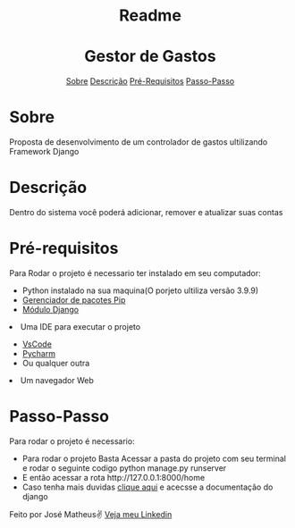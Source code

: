 <h1 align = "center">Readme</h1>
<h1 align = "center">Gestor de Gastos</h1>

<p align = "center ">
    <a href="#Sobre">Sobre</a>
    <a href="#Descrição">Descrição</a>
    <a href="#Pré-requisitos">Pré-Requisitos</a>
    <a href="#Passo-Passo">Passo-Passo</a>
</p>

# Sobre
<p id = "Sobre">Proposta de desenvolvimento de um controlador de gastos ultilizando Framework Django</p>

# Descrição 
<p>Dentro do sistema você poderá adicionar, remover e atualizar suas contas</p>

# Pré-requisitos 
<p>Para Rodar o projeto é necessario ter instalado em seu computador:</p>
    <ul>
        <li>Python instalado na sua maquina(O porjeto ultiliza versão 3.9.9)</li>
        <li><a href="https://pypi.org/project/pip/">Gerenciador de pacotes Pip</a></li>
                <li><a href="https://www.djangoproject.com">Módulo Django</a></li>
            </ul>
        <li>Uma IDE para executar o projeto</li>
            <ul>
                <li><a href="https://code.visualstudio.com/download">VsCode</a></li>
                <li><a href="https://www.jetbrains.com/pt-br/pycharm/download">Pycharm</a></li>
                <li>Ou qualquer outra </li>
            </ul>
        <li>Um navegador Web</li>
    </ul>

# Passo-Passo
<p>Para rodar o projeto é necessario:</p>
    <ul>
        <li>Para rodar o projeto Basta Acessar a pasta do projeto com seu terminal e rodar o seguinte codigo python manage.py runserver</li>
        <li>E então acessar a rota http://127.0.0.1:8000/home</li>
        <li>Caso tenha mais duvidas <a href="https://docs.djangoproject.com/pt-br/4.0/intro/tutorial01/">clique aqui</a> e acecsse a documentaçâo do django</li>
    </ul>





<p>Feito por José Matheus✌ <a href = "https://www.linkedin.com/in/josé-matheus-de-lima-27706a1b6/">Veja meu Linkedin</a></p>
